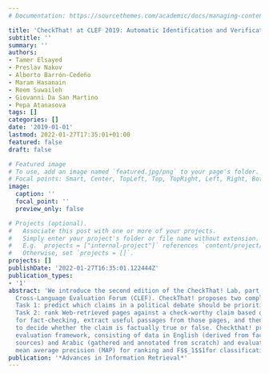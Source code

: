 ```yaml
---
# Documentation: https://sourcethemes.com/academic/docs/managing-content/

title: 'CheckThat! at CLEF 2019: Automatic Identification and Verification of Claims'
subtitle: ''
summary: ''
authors:
- Tamer Elsayed
- Preslav Nakov
- Alberto Barrón-Cedeño
- Maram Hasanain
- Reem Suwaileh
- Giovanni Da San Martino
- Pepa Atanasova
tags: []
categories: []
date: '2019-01-01'
lastmod: 2022-01-27T17:35:01+01:00
featured: false
draft: false

# Featured image
# To use, add an image named `featured.jpg/png` to your page's folder.
# Focal points: Smart, Center, TopLeft, Top, TopRight, Left, Right, BottomLeft, Bottom, BottomRight.
image:
  caption: ''
  focal_point: ''
  preview_only: false

# Projects (optional).
#   Associate this post with one or more of your projects.
#   Simply enter your project's folder or file name without extension.
#   E.g. `projects = ["internal-project"]` references `content/project/deep-learning/index.md`.
#   Otherwise, set `projects = []`.
projects: []
publishDate: '2022-01-27T16:35:01.122444Z'
publication_types:
- '1'
abstract: 'We introduce the second edition of the CheckThat! Lab, part of the 2019
  Cross-Language Evaluation Forum (CLEF). CheckThat! proposes two complementary tasks.
  Task 1: predict which claims in a political debate should be prioritized for fact-checking.
  Task 2: rank Web-retrieved pages against a check-worthy claim based on their usefulness
  for fact-checking, extract useful passages from those pages, and then use them all
  to decide whether the claim is factually true or false. Checkthat! provides a full
  evaluation framework, consisting of data in English (derived from fact-checking
  sources) and Arabic (gathered and annotated from scratch) and evaluation based on
  mean average precision (MAP) for ranking and F$$_1$$1for classification tasks.'
publication: '*Advances in Information Retrieval*'
---
```

